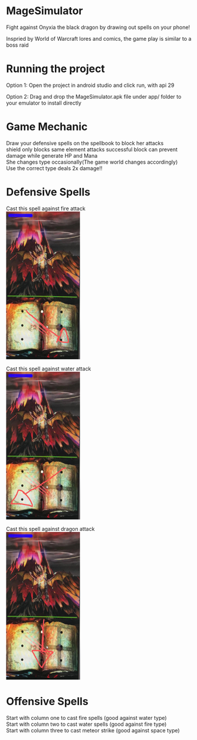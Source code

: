 # MageSimulator

Fight against Onyxia the black dragon by drawing out spells on your phone!

Inspried by World of Warcraft lores and comics, the game play is similar to a boss raid


# Running the project

Option 1:
Open the project in android studio and click run, with api 29

Option 2:
Drag and drop the MageSimulator.apk file under app/ folder to your emulator to install directly


# Game Mechanic 
Draw your defensive spells on the spellbook to block her attacks\
shield only blocks same element attacks successful block can prevent damage while generate HP and Mana \
She changes type occasionally(The game world changes accordingly)\
Use the correct type deals 2x damage!!

# Defensive Spells
Cast this spell against fire attack\
<img src="./app/fire.jpg"  width="200" height="400">



Cast this spell against water attack\
<img src="./app/water.jpg"  width="200" height="400">




Cast this spell against dragon attack\
<img src="./app/drag.jpg"  width="200" height="400">



# Offensive Spells
Start with column one to cast fire spells (good against water type)\
Start with column two to cast water spells (good against fire type)\
Start with column three to cast meteor strike (good against space type)


